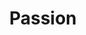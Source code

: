 ---
pid: RS250
title: Passion
location_transcription: Rittenhouse Square
zipcode: '19146'
outside_phl: 
neighborhood: Graduate Hospital,Naval Square,Southwest Center City
age: '12'
age_range: 6-13
instagram: 
image_file_name: RS_250.jpg
proposal_transcription: 
topic: Unknown
topic_summary: '0'
type: Other No Form
keywords_other: passion
credit: Sepp Kohler
image_labels: 
twitter: 
facebook: 
permalink: "/monuments/rs250/"
layout: item-page
---